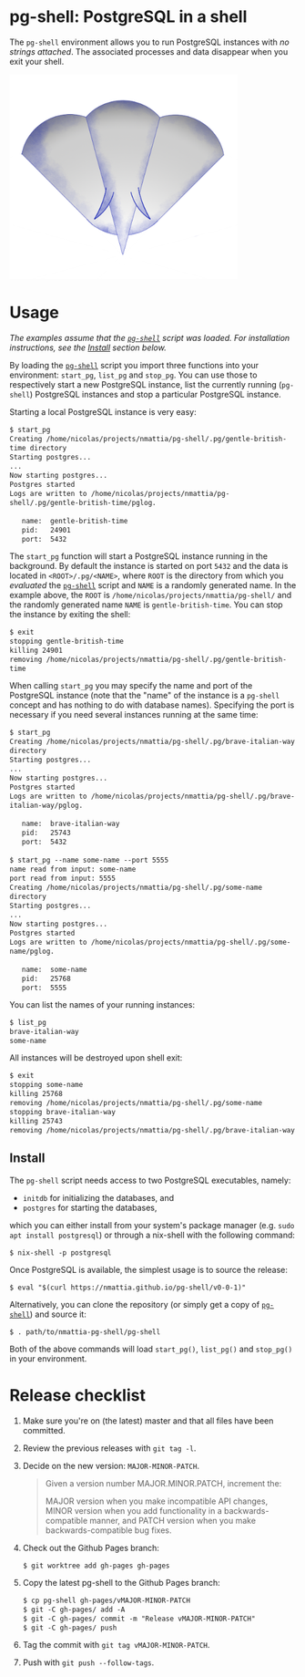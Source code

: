 # pg-shell: PostgreSQL in a shell

The `pg-shell` environment allows you to run PostgreSQL instances with _no
strings attached_. The associated processes and data disappear when you exit
your shell.

<img src="pgshell.png" alt="pg-shell" style="width: 400px;"/>

# Usage

_The examples assume that the [`pg-shell`](./pg-shell) script was loaded. For
installation instructions, see the [Install](#install) section below._

By loading the [`pg-shell`](./pg-shell) script you import three functions into
your environment: `start_pg`, `list_pg` and `stop_pg`. You can use those to
respectively start a new PostgreSQL instance, list the currently running
(`pg-shell`) PostgreSQL instances and stop a particular PostgreSQL instance.

Starting a local PostgreSQL instance is very easy:

``` shell
$ start_pg
Creating /home/nicolas/projects/nmattia/pg-shell/.pg/gentle-british-time directory
Starting postgres...
...
Now starting postgres...
Postgres started
Logs are written to /home/nicolas/projects/nmattia/pg-shell/.pg/gentle-british-time/pglog.

   name:  gentle-british-time
   pid:   24901
   port:  5432
```

The `start_pg` function will start a PostgreSQL instance running in the
background. By default the instance is started on port `5432` and the data is
located in `<ROOT>/.pg/<NAME>`, where `ROOT` is the directory from which you
_evaluated_ the [`pg-shell`](./pg-shell) script and `NAME` is a randomly
generated name. In the example above, the `ROOT` is
`/home/nicolas/projects/nmattia/pg-shell/` and the randomly generated name
`NAME` is `gentle-british-time`. You can stop the instance by exiting the
shell:

``` shell
$ exit
stopping gentle-british-time
killing 24901
removing /home/nicolas/projects/nmattia/pg-shell/.pg/gentle-british-time
```

When calling `start_pg` you may specify the name and port of the PostgreSQL
instance (note that the "name" of the instance is a `pg-shell` concept and has
nothing to do with database names). Specifying the port is necessary if you
need several instances running at the same time:

``` shell
$ start_pg
Creating /home/nicolas/projects/nmattia/pg-shell/.pg/brave-italian-way directory
Starting postgres...
...
Now starting postgres...
Postgres started
Logs are written to /home/nicolas/projects/nmattia/pg-shell/.pg/brave-italian-way/pglog.

   name:  brave-italian-way
   pid:   25743
   port:  5432

$ start_pg --name some-name --port 5555
name read from input: some-name
port read from input: 5555
Creating /home/nicolas/projects/nmattia/pg-shell/.pg/some-name directory
Starting postgres...
...
Now starting postgres...
Postgres started
Logs are written to /home/nicolas/projects/nmattia/pg-shell/.pg/some-name/pglog.

   name:  some-name
   pid:   25768
   port:  5555
```

You can list the names of your running instances:

``` shell
$ list_pg
brave-italian-way
some-name
```

All instances will be destroyed upon shell exit:

``` shell
$ exit
stopping some-name
killing 25768
removing /home/nicolas/projects/nmattia/pg-shell/.pg/some-name
stopping brave-italian-way
killing 25743
removing /home/nicolas/projects/nmattia/pg-shell/.pg/brave-italian-way
```

## Install

The `pg-shell` script needs access to two PostgreSQL executables, namely:

* `initdb` for initializing the databases, and
* `postgres` for starting the databases,

which you can either install from your system's package manager (e.g. `sudo apt
install postgresql`) or through a nix-shell with the following command:

``` shell
$ nix-shell -p postgresql
```

Once PostgreSQL is available, the simplest usage is to source the release:

``` shell
$ eval "$(curl https://nmattia.github.io/pg-shell/v0-0-1)"
```

Alternatively, you can clone the repository (or simply get a copy of
[`pg-shell`](./pg-shell)) and source it:

``` shell
$ . path/to/nmattia-pg-shell/pg-shell
```

Both of the above commands will load `start_pg()`, `list_pg()` and `stop_pg()`
in your environment.

# Release checklist

1. Make sure you're on (the latest) master and that all files have been
   committed.

1. Review the previous releases with `git tag -l`.

1. Decide on the new version: `MAJOR-MINOR-PATCH`.

    > Given a version number MAJOR.MINOR.PATCH, increment the:
    >
    > MAJOR version when you make incompatible API changes,
    > MINOR version when you add functionality in a backwards-compatible
    > manner, and
    > PATCH version when you make backwards-compatible bug fixes.

1. Check out the Github Pages branch:

    ``` shell
    $ git worktree add gh-pages gh-pages
    ```

1. Copy the latest pg-shell to the Github Pages branch:

    ``` shell
    $ cp pg-shell gh-pages/vMAJOR-MINOR-PATCH
    $ git -C gh-pages/ add -A
    $ git -C gh-pages/ commit -m "Release vMAJOR-MINOR-PATCH"
    $ git -C gh-pages/ push
    ```

1. Tag the commit with `git tag vMAJOR-MINOR-PATCH`.
1. Push with `git push --follow-tags`.

